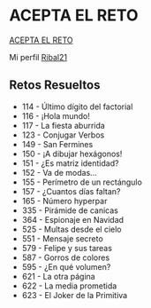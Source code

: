 # ACEPTA EL RETO

[ACEPTA EL RETO](https://www.aceptaelreto.com/)

Mi perfil [Ribal21](https://www.juezonline.com/user/profile.php?id=29138)


## Retos Resueltos

- 114 - Último dígito del factorial
- 116 - ¡Hola mundo!
- 117 - La fiesta aburrida
- 123 - Conjugar Verbos
- 149 - San Fermines
- 150 - ¡A dibujar hexágonos!
- 151 - ¿Es matriz identidad?
- 152 - Va de modas...
- 155 - Perímetro de un rectángulo
- 157 - ¿Cuantos días faltan?
- 165 - Número hyperpar
- 335 - Pirámide de canicas
- 364 - Espionaje en Navidad
- 525 - Multas desde el cielo
- 551 - Mensaje secreto
- 579 - Felipe y sus tareas
- 587 - Gorros de colores
- 595 - ¿En qué volumen?
- 621 - La otra página
- 622 - La media prometida
- 623 - El Joker de la Primitiva